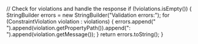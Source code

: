 // Check for violations and handle the response
        if (!violations.isEmpty()) {
            StringBuilder errors = new StringBuilder("Validation errors:");
            for (ConstraintViolation<ApiRequestPayload> violation : violations) {
                errors.append(" ").append(violation.getPropertyPath()).append(": ").append(violation.getMessage());
            }
            return errors.toString();
        }
